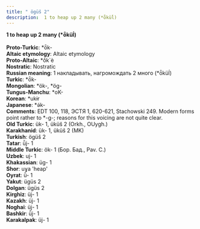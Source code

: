 ```yaml
---
title: " ögüš 2"
description:  1 to heap up 2 many (*ȫküĺ)
---
```

<p data-pagefind-weight="0.5">
<strong> 1 to heap up 2 many (*ȫküĺ)</strong><br><br>
<strong>Proto-Turkic</strong>:  *ȫk-<br>
<strong>Altaic etymology</strong>:  Altaic etymology<br>
<strong> Proto-Altaic</strong>:  *ṓk`è<br>
<strong>Nostratic</strong>:  Nostratic<br>
<strong>Russian meaning</strong>:  1 накладывать, нагромождать 2 много (*ȫküĺ)<br>
<strong>Turkic</strong>:  *ȫk-<br>
<strong>Mongolian</strong>:  *ök-, *ög-<br>
<strong>Tungus-Manchu</strong>:  *oK-<br>
<strong>Korean</strong>:  *ukɨr<br>
<strong>Japanese</strong>:  *ǝ́k-<br>
<strong>Comments</strong>:  EDT 100, 118, ЭСТЯ 1, 620-621, Stachowski 249. Modern forms point rather to *-g-; reasons for this voicing are not quite clear.<br>
<strong>Old Turkic</strong>:  ük- 1, üküš 2 (Orkh., OUygh.)<br>
<strong>Karakhanid</strong>:  ük- 1, üküš 2 (MK)<br>
<strong>Turkish</strong>:  ögüš 2<br>
<strong>Tatar</strong>:  ü̆j- 1<br>
<strong>Middle Turkic</strong>:  ök- 1 (Бор. Бад., Pav. C.)<br>
<strong>Uzbek</strong>:  uj- 1<br>
<strong>Khakassian</strong>:  üg- 1<br>
<strong>Shor</strong>:  uɣa 'heap'<br>
<strong>Oyrat</strong>:  ǖ- 1<br>
<strong>Yakut</strong>:  ügüs 2<br>
<strong>Dolgan</strong>:  ügüs 2<br>
<strong>Kirghiz</strong>:  üj- 1<br>
<strong>Kazakh</strong>:  üj- 1<br>
<strong>Noghai</strong>:  üj- 1<br>
<strong>Bashkir</strong>:  ü̆j- 1<br>
<strong>Karakalpak</strong>:  üj- 1<br>

</p>

